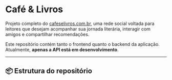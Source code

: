 # Café & Livros

Projeto completo do [cafeselivros.com.br](https://cafeselivros.com.br), uma rede social voltada para leitores que desejam acompanhar sua jornada literária, interagir com amigos e compartilhar recomendações.

Este repositório contém tanto o frontend quanto o backend da aplicação. Atualmente, **apenas a API está em desenvolvimento**.

---

## 📦 Estrutura do repositório

